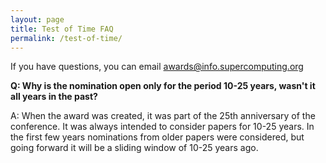 ```yaml
---
layout: page
title: Test of Time FAQ
permalink: /test-of-time/
---
```


If you have questions, you can email awards@info.supercomputing.org

**Q: Why is the nomination open only for the period 10-25 years, wasn't it all years in the past?**

A: When the award was created, it was part of the 25th anniversary of the conference.  It was always intended to consider papers for 10-25 years. In the first few years nominations from older papers were considered, but going forward it will be a sliding window of 10-25 years ago.

